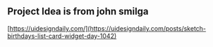 ## Project Idea is from john smilga

[https://uidesigndaily.com/](https://uidesigndaily.com/posts/sketch-birthdays-list-card-widget-day-1042)
